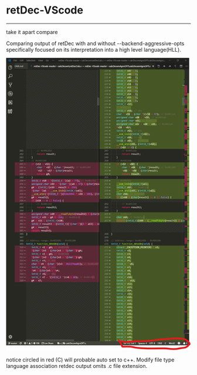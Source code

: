 # retDec-VScode

_____________

take it apart compare

Comparing output of retDec with and without --backend-aggressive-opts specifically focused on its interpretation into a high level language(HLL).

![ScreenShot](calcDecom_compare_calcDecomAGRO.png)

notice circled in red (C) will probable auto set to c++. Modify file type language association retdec output omits .c file extension.  
